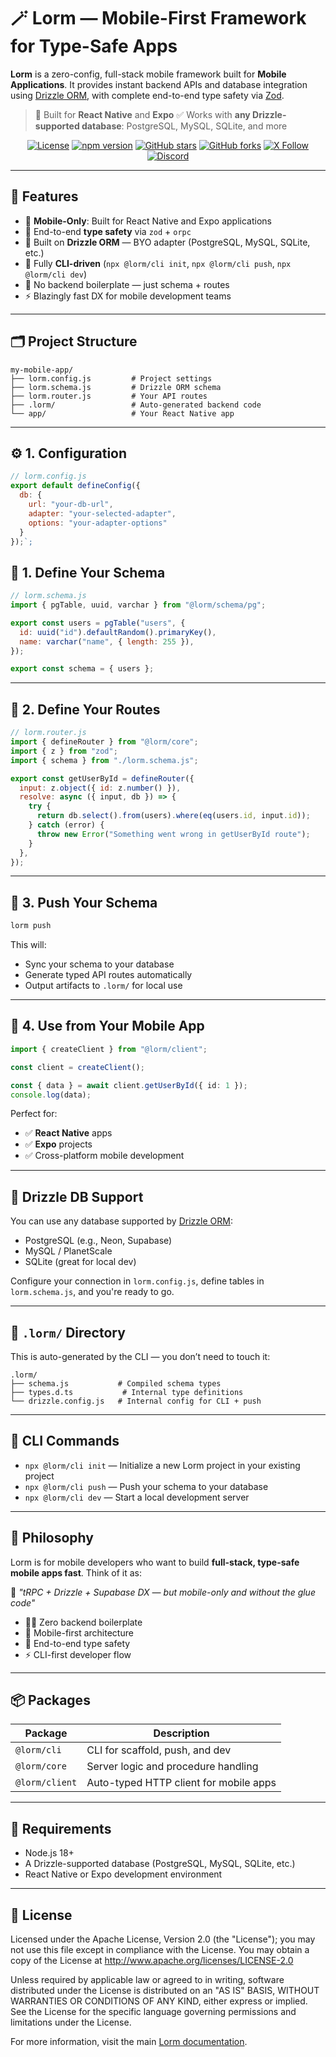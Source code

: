 # 🪄 Lorm — Mobile-First Framework for Type-Safe Apps

**Lorm** is a zero-config, full-stack mobile framework built for **Mobile Applications**. It provides instant backend APIs and database integration using [Drizzle ORM](https://orm.drizzle.team), with complete end-to-end type safety via [Zod](https://zod.dev).

> 📱 Built for **React Native** and **Expo**
> ✅ Works with **any Drizzle-supported database**: PostgreSQL, MySQL, SQLite, and more

<div align="center">

[![License](https://img.shields.io/badge/License-Apache%202.0-blue.svg)](https://opensource.org/licenses/Apache-2.0)
[![npm version](https://badge.fury.io/js/%40lorm%2Fcli.svg)](https://badge.fury.io/js/%40lorm%2Fcli)
[![GitHub stars](https://img.shields.io/github/stars/JohnClever/lorm?style=social)](https://github.com/JohnClever/lorm)
[![GitHub forks](https://img.shields.io/github/forks/JohnClever/lorm?style=social)](https://github.com/JohnClever/lorm/fork)
[![X Follow](https://img.shields.io/twitter/follow/jc_johnclever?style=social)](https://x.com/jc_johnclever)
[![Discord](https://img.shields.io/discord/1396855376221307081?color=7289da&label=Discord&logo=discord&logoColor=white)](https://discord.gg/eUCav29w)

</div>

---

## 🚀 Features

- 📱 **Mobile-Only**: Built for React Native and Expo applications
- 🎯 End-to-end **type safety** via `zod` + `orpc`
- 🧪 Built on **Drizzle ORM** — BYO adapter (PostgreSQL, MySQL, SQLite, etc.)
- 🔧 Fully **CLI-driven** (`npx @lorm/cli init`, `npx @lorm/cli push`, `npx @lorm/cli dev`)
- 🚫 No backend boilerplate — just schema + routes
- ⚡️ Blazingly fast DX for mobile development teams

---

## 🗂️ Project Structure

```
my-mobile-app/
├── lorm.config.js         # Project settings
├── lorm.schema.js         # Drizzle ORM schema
├── lorm.router.js         # Your API routes
├── .lorm/                 # Auto-generated backend code
└── app/                   # Your React Native app
```

---

## ⚙️ 1. Configuration

```js
// lorm.config.js
export default defineConfig({
  db: {
    url: "your-db-url",
    adapter: "your-selected-adapter",
    options: "your-adapter-options"
  }
});`;
```

## 🧱 1. Define Your Schema

```js
// lorm.schema.js
import { pgTable, uuid, varchar } from "@lorm/schema/pg";

export const users = pgTable("users", {
  id: uuid("id").defaultRandom().primaryKey(),
  name: varchar("name", { length: 255 }),
});

export const schema = { users };
```

---

## 🔧 2. Define Your Routes

```js
// lorm.router.js
import { defineRouter } from "@lorm/core";
import { z } from "zod";
import { schema } from "./lorm.schema.js";

export const getUserById = defineRouter({
  input: z.object({ id: z.number() }),
  resolve: async ({ input, db }) => {
    try {
      return db.select().from(users).where(eq(users.id, input.id));
    } catch (error) {
      throw new Error("Something went wrong in getUserById route");
    }
  },
});
```

---

## 📡 3. Push Your Schema

```bash
lorm push
```

This will:

- Sync your schema to your database
- Generate typed API routes automatically
- Output artifacts to `.lorm/` for local use

---

## 📱 4. Use from Your Mobile App

```ts
import { createClient } from "@lorm/client";

const client = createClient();

const { data } = await client.getUserById({ id: 1 });
console.log(data);
```

Perfect for:

- ✅ **React Native** apps
- ✅ **Expo** projects
- ✅ Cross-platform mobile development

---

## 🔁 Drizzle DB Support

You can use any database supported by [Drizzle ORM](https://orm.drizzle.team/docs/overview):

- PostgreSQL (e.g., Neon, Supabase)
- MySQL / PlanetScale
- SQLite (great for local dev)

Configure your connection in `lorm.config.js`, define tables in `lorm.schema.js`, and you're ready to go.

---

## 📁 `.lorm/` Directory

This is auto-generated by the CLI — you don’t need to touch it:

```
.lorm/
├── schema.js           # Compiled schema types
├── types.d.ts           # Internal type definitions
└── drizzle.config.js   # Internal config for CLI + push
```

---

## 🚀 CLI Commands

- `npx @lorm/cli init` — Initialize a new Lorm project in your existing project
- `npx @lorm/cli push` — Push your schema to your database
- `npx @lorm/cli dev` — Start a local development server

---

## 🎯 Philosophy

Lorm is for mobile developers who want to build **full-stack, type-safe mobile apps fast**. Think of it as:

🧱 _"tRPC + Drizzle + Supabase DX — but mobile-only and without the glue code"_

- 🧘‍♀️ Zero backend boilerplate
- 📱 Mobile-first architecture
- 🔐 End-to-end type safety
- ⚡️ CLI-first developer flow

---

## 📦 Packages

| Package        | Description                            |
| -------------- | -------------------------------------- |
| `@lorm/cli`    | CLI for scaffold, push, and dev        |
| `@lorm/core`   | Server logic and procedure handling    |
| `@lorm/client` | Auto-typed HTTP client for mobile apps |

---

## 🧪 Requirements

- Node.js 18+
- A Drizzle-supported database (PostgreSQL, MySQL, SQLite, etc.)
- React Native or Expo development environment

---

## 📜 License

Licensed under the Apache License, Version 2.0 (the "License");
you may not use this file except in compliance with the License.
You may obtain a copy of the License at http://www.apache.org/licenses/LICENSE-2.0

Unless required by applicable law or agreed to in writing, software
distributed under the License is distributed on an "AS IS" BASIS,
WITHOUT WARRANTIES OR CONDITIONS OF ANY KIND, either express or implied.
See the License for the specific language governing permissions and
limitations under the License.

For more information, visit the main [Lorm documentation](https://github.com/JohnClever/lorm).
